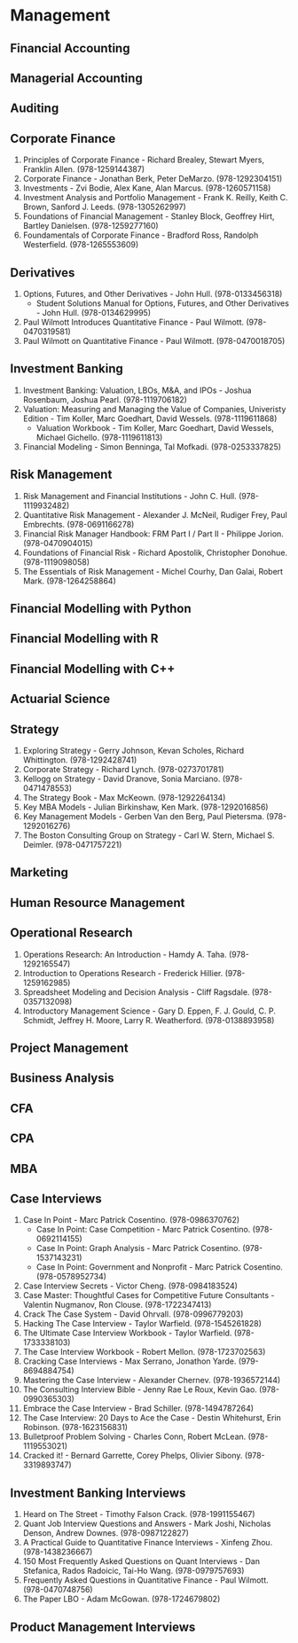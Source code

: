 # Management
## Financial Accounting
## Managerial Accounting
## Auditing
## Corporate Finance
1. Principles of Corporate Finance - Richard Brealey, Stewart Myers, Franklin Allen. (978-1259144387)
2. Corporate Finance - Jonathan Berk, Peter DeMarzo. (978-1292304151)
3. Investments - Zvi Bodie, Alex Kane, Alan Marcus. (978-1260571158)
4. Investment Analysis and Portfolio Management - Frank K. Reilly, Keith C. Brown, Sanford J. Leeds. (978-1305262997)
5. Foundations of Financial Management - Stanley Block, Geoffrey Hirt, Bartley Danielsen. (978-1259277160)
6. Foundamentals of Corporate Finance - Bradford Ross, Randolph Westerfield. (978-1265553609)
## Derivatives
1. Options, Futures, and Other Derivatives - John Hull. (978-0133456318)
    - Student Solutions Manual for Options, Futures, and Other Derivatives - John Hull. (978-0134629995)
2. Paul Wilmott Introduces Quantitative Finance - Paul Wilmott. (978-0470319581)
3. Paul Wilmott on Quantitative Finance - Paul Wilmott. (978-0470018705)
## Investment Banking
1. Investment Banking: Valuation, LBOs, M&A, and IPOs - Joshua Rosenbaum, Joshua Pearl. (978-1119706182)
2. Valuation: Measuring and Managing the Value of Companies, Univeristy Edition - Tim Koller, Marc Goedhart, David Wessels. (978-1119611868)
    - Valuation Workbook - Tim Koller, Marc Goedhart, David Wessels, Michael Gichello. (978-1119611813)
3. Financial Modeling - Simon Benninga, Tal Mofkadi. (978-0253337825)
## Risk Management
1. Risk Management and Financial Institutions - John C. Hull. (978-1119932482)
2. Quantitative Risk Management - Alexander J. McNeil, Rudiger Frey, Paul Embrechts. (978-0691166278)
3. Financial Risk Manager Handbook: FRM Part I / Part II - Philippe Jorion. (978-0470904015)
4. Foundations of Financial Risk - Richard Apostolik, Christopher Donohue. (978-1119098058)
5. The Essentials of Risk Management - Michel Courhy, Dan Galai, Robert Mark. (978-1264258864)
## Financial Modelling with Python
## Financial Modelling with R
## Financial Modelling with C++
## Actuarial Science
## Strategy
1. Exploring Strategy - Gerry Johnson, Kevan Scholes, Richard Whittington. (978-1292428741)
2. Corporate Strategy - Richard Lynch. (978-0273701781)
3. Kellogg on Strategy - David Dranove, Sonia Marciano. (978-0471478553)
4. The Strategy Book - Max McKeown. (978-1292264134)
5. Key MBA Models - Julian Birkinshaw, Ken Mark. (978-1292016856)
6. Key Management Models - Gerben Van den Berg, Paul Pietersma. (978-1292016276)
7. The Boston Consulting Group on Strategy - Carl W. Stern, Michael S. Deimler. (978-0471757221)
## Marketing
## Human Resource Management
## Operational Research
1. Operations Research: An Introduction - Hamdy A. Taha. (978-1292165547)
2. Introduction to Operations Research - Frederick Hillier. (978-1259162985)
3. Spreadsheet Modeling and Decision Analysis - Cliff Ragsdale. (978-0357132098)
4. Introductory Management Science - Gary D. Eppen, F. J. Gould, C. P. Schmidt, Jeffrey H. Moore, Larry R. Weatherford. (978-0138893958)
## Project Management
## Business Analysis
## CFA
## CPA
## MBA
## Case Interviews
1. Case In Point - Marc Patrick Cosentino. (978-0986370762)
    - Case In Point: Case Competition - Marc Patrick Cosentino. (978-0692114155)
    - Case In Point: Graph Analysis - Marc Patrick Cosentino. (978-1537143231)
    - Case In Point: Government and Nonprofit - Marc Patrick Cosentino. (978-0578952734)
2. Case Interview Secrets - Victor Cheng. (978-0984183524)
3. Case Master: Thoughtful Cases for Competitive Future Consultants - Valentin Nugmanov, Ron Clouse. (978-1722347413)
4. Crack The Case System - David Ohrvall. (978-0996779203)
5. Hacking The Case Interview - Taylor Warfield. (978-1545261828)
6. The Ultimate Case Interview Workbook - Taylor Warfield. (978-1733338103)
7. The Case Interview Workbook - Robert Mellon. (978-1723702563)
8. Cracking Case Interviews - Max Serrano, Jonathon Yarde. (979-8694884754)
9. Mastering the Case Interview - Alexander Chernev. (978-1936572144)
10. The Consulting Interview Bible - Jenny Rae Le Roux, Kevin Gao. (978-0990365303)
11. Embrace the Case Interview - Brad Schiller. (978-1494787264)
12. The Case Interview: 20 Days to Ace the Case - Destin Whitehurst, Erin Robinson. (978-1623156831)
13. Bulletproof Problem Solving - Charles Conn, Robert McLean. (978-1119553021)
14. Cracked it! - Bernard Garrette, Corey Phelps, Olivier Sibony. (978-3319893747)
## Investment Banking Interviews
1. Heard on The Street - Timothy Falson Crack. (978-1991155467)
2. Quant Job Interview Questions and Answers - Mark Joshi, Nicholas Denson, Andrew Downes. (978-0987122827)
3. A Practical Guide to Quantitative Finance Interviews - Xinfeng Zhou. (978-1438236667)
4. 150 Most Frequently Asked Questions on Quant Interviews - Dan Stefanica, Rados Radoicic, Tai-Ho Wang. (978-0979757693)
5. Frequently Asked Questions in Quantitative Finance - Paul Wilmott. (978-0470748756)
6. The Paper LBO - Adam McGowan. (978-1724679802)
## Product Management Interviews
